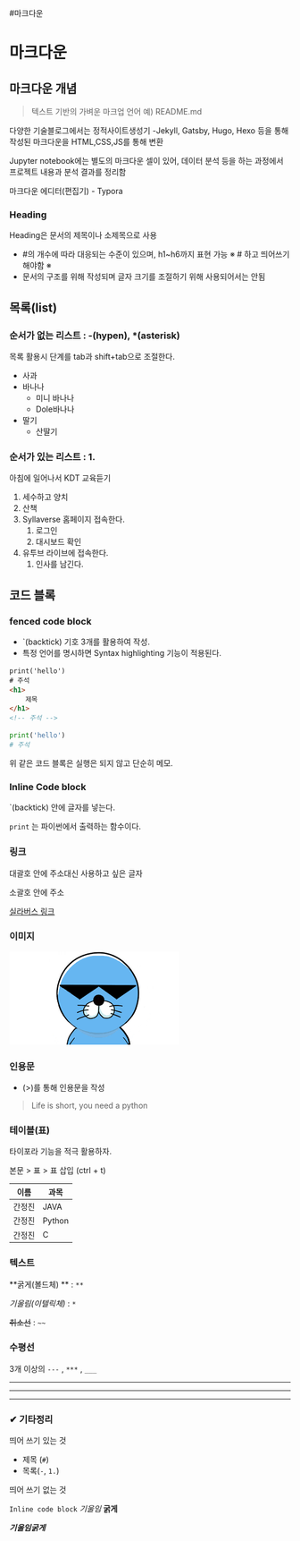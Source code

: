 #마크다운

# 마크다운

## 마크다운 개념

>  텍스트 기반의 가벼운 마크업 언어
> 예) README.md

다양한 기술블로그에서는 정적사이트생성기
-Jekyll, Gatsby, Hugo, Hexo 등을 통해 작성된 마크다운을 HTML,CSS,JS를 통해 변환

Jupyter notebook에는 별도의 마크다운 셀이 있어, 데이터 분석 등을 하는 과정에서 프로젝트 내용과 분석 결과를 정리함

마크다운 에디터(편집기) - Typora

### Heading

Heading은 문서의 제목이나 소제목으로 사용

- #의 개수에 따라 대응되는 수준이 있으며, h1~h6까지 표현 가능
※ # 하고 띄어쓰기 해야함 ※
- 문서의 구조를 위해 작성되며 글자 크기를 조절하기 위해 사용되어서는 안됨



## 목록(list)

### 순서가 없는 리스트 : -(hypen), *(asterisk)

목록 활용시 단계를 tab과 shift+tab으로 조절한다.

- 사과
- 바나나
  - 미니 바나나
  - Dole바나나
- 딸기
  - 산딸기

### 순서가 있는 리스트 : 1.

아침에 일어나서 KDT 교육듣기

1. 세수하고 양치
2. 산책
3. Syllaverse 홈페이지 접속한다.
   1. 로그인
   2. 대시보드 확인
4. 유투브 라이브에 접속한다.
   1. 인사를 남긴다.



## 코드 블록

### fenced code block

- `(backtick) 기호 3개를 활용하여 작성.
- 특정 언어를 명시하면 Syntax highlighting 기능이 적용된다.

```html
print('hello')
# 주석
<h1>
    제목
</h1>
<!-- 주석 -->
```

``` python
print('hello')
# 주석
```

위 같은 코드 블록은 실행은 되지 않고 단순히 메모.



### Inline Code block

`(backtick) 안에 글자를 넣는다.

`print` 는 파이썬에서 출력하는 함수이다.



### 링크

대괄호 안에 주소대신 사용하고 싶은 글자

소괄호 안에 주소

[실라버스 링크](https://syllaverse.com/courses/4)



### 이미지



![bono](Markdown.assets/bono.png)







### 인용문

- (>)를 통해 인용문을 작성

> Life is short, you need a python



### 테이블(표)

타이포라 기능을 적극 활용하자.

본문 > 표 > 표 삽입 (ctrl + t)

| 이름   | 과목   |
| ------ | ------ |
| 간정진 | JAVA   |
| 간정진 | Python |
| 간정진 | C      |



### 텍스트

**굵게(볼드체) ** : `**`

*기울림(이텔릭체)* : `*`

~~취소선~~ : `~~`



### 수평선

3개 이상의 `---`  ,  `***`  ,  `___` 

---

***

___



### ✔ 기타정리

띄어 쓰기 있는 것

- 제목 (`#`)
- 목록(`-`, `1.`)

띄어 쓰기 없는 것

`Inline code block`  *기울임* **굵게**

***기울임굵게***

